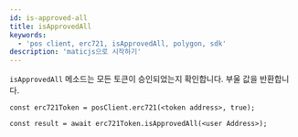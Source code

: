 ```yaml
---
id: is-approved-all
title: isApprovedAll
keywords:
  - 'pos client, erc721, isApprovedAll, polygon, sdk'
description: 'maticjs으로 시작하기'
---
```


`isApprovedAll` 메소드는 모든 토큰이 승인되었는지 확인합니다. 부울 값을 반환합니다.

```
const erc721Token = posClient.erc721(<token address>, true);

const result = await erc721Token.isApprovedAll(<user Address>);

```
